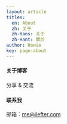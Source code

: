 ```yaml
---
layout: article
titles:
  en: About
  zh: 关于
  zh-Hans: 关于
  zh-Hant: 關於
author: Howie
key: page-about
---
```


#### 关于博客
分享 & 交流

#### 联系我
邮箱：[me@ilefter.com](mailto:me@ilefter.com)
